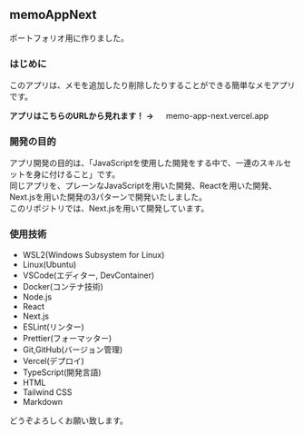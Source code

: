 ## memoAppNext
ポートフォリオ用に作りました。

### はじめに
このアプリは、メモを追加したり削除したりすることができる簡単なメモアプリです。

**アプリはこちらのURLから見れます！ &rarr;** &emsp; memo-app-next.vercel.app

### 開発の目的
アプリ開発の目的は、「JavaScriptを使用した開発をする中で、一連のスキルセットを身に付けること」です。  
同じアプリを、プレーンなJavaScriptを用いた開発、Reactを用いた開発、Next.jsを用いた開発の3パターンで開発いたしました。  
このリポジトリでは、Next.jsを用いて開発しています。

### 使用技術
* WSL2(Windows Subsystem for Linux)  
* Linux(Ubuntu)  
* VSCode(エディター, DevContainer)  
* Docker(コンテナ技術)  
* Node.js
* React
* Next.js  
* ESLint(リンター)
* Prettier(フォーマッター)  
* Git,GitHub(バージョン管理)  
* Vercel(デプロイ)  
* TypeScript(開発言語)  
* HTML  
* Tailwind CSS  
* Markdown  


どうぞよろしくお願い致します。
